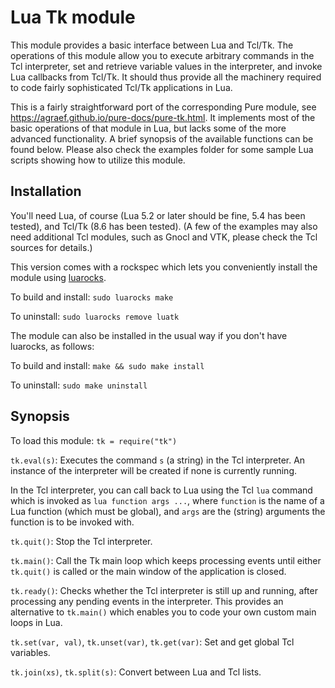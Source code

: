 # Lua Tk module

This module provides a basic interface between Lua and Tcl/Tk. The operations of this module allow you to execute arbitrary commands in the Tcl interpreter, set and retrieve variable values in the interpreter, and invoke Lua callbacks from Tcl/Tk. It should thus provide all the machinery required to code fairly sophisticated Tcl/Tk applications in Lua.

This is a fairly straightforward port of the corresponding Pure module, see <https://agraef.github.io/pure-docs/pure-tk.html>. It implements most of the basic operations of that module in Lua, but lacks some of the more advanced functionality. A brief synopsis of the available functions can be found below. Please also check the examples folder for some sample Lua scripts showing how to utilize this module.

## Installation

You'll need Lua, of course (Lua 5.2 or later should be fine, 5.4 has been tested), and Tcl/Tk (8.6 has been tested). (A few of the examples may also need additional Tcl modules, such as Gnocl and VTK, please check the Tcl sources for details.)

This version comes with a rockspec which lets you conveniently install the module using [luarocks](https://luarocks.org/).

To build and install: `sudo luarocks make`

To uninstall: `sudo luarocks remove luatk`

The module can also be installed in the usual way if you don't have luarocks, as follows:

To build and install: `make && sudo make install`

To uninstall: `sudo make uninstall`

## Synopsis

To load this module: `tk = require("tk")`

`tk.eval(s)`: Executes the command `s` (a string) in the Tcl interpreter. An instance of the interpreter will be created if none is currently running.

In the Tcl interpreter, you can call back to Lua using the Tcl `lua` command which is invoked as `lua function args ...`, where `function` is the name of a Lua function (which must be global), and `args` are the (string) arguments the function is to be invoked with.

`tk.quit()`: Stop the Tcl interpreter.

`tk.main()`: Call the Tk main loop which keeps processing events until either `tk.quit()` is called or the main window of the application is closed.

`tk.ready()`: Checks whether the Tcl interpreter is still up and running, after processing any pending events in the interpreter. This provides an alternative to `tk.main()` which enables you to code your own custom main loops in Lua.

`tk.set(var, val)`, `tk.unset(var)`, `tk.get(var)`: Set and get global Tcl variables.

`tk.join(xs)`, `tk.split(s)`: Convert between Lua and Tcl lists.
